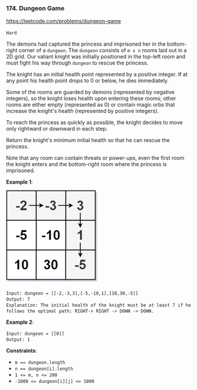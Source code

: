 ### 174. Dungeon Game

https://leetcode.com/problems/dungeon-game

`Hard`

The demons had captured the princess and imprisoned her in the bottom-right corner of a `dungeon`. The `dungeon` consists of `m x n` rooms laid out in a 2D grid. Our valiant knight was initially positioned in the top-left room and must fight his way through `dungeon` to rescue the princess.

The knight has an initial health point represented by a positive integer. If at any point his health point drops to 0 or below, he dies immediately.

Some of the rooms are guarded by demons (represented by negative integers), so the knight loses health upon entering these rooms; other rooms are either empty (represented as 0) or contain magic orbs that increase the knight's health (represented by positive integers).

To reach the princess as quickly as possible, the knight decides to move only rightward or downward in each step.

Return the knight's minimum initial health so that he can rescue the princess.

Note that any room can contain threats or power-ups, even the first room the knight enters and the bottom-right room where the princess is imprisoned.

**Example 1**:

![ex1](ex1.jpeg)
```
Input: dungeon = [[-2,-3,3],[-5,-10,1],[10,30,-5]]
Output: 7
Explanation: The initial health of the knight must be at least 7 if he follows the optimal path: RIGHT-> RIGHT -> DOWN -> DOWN.
```

**Example 2**:
```
Input: dungeon = [[0]]
Output: 1
```

**Constraints**:

* `m == dungeon.length`
* `n == dungeon[i].length`
* `1 <= m, n <= 200`
* `-1000 <= dungeon[i][j] <= 1000`